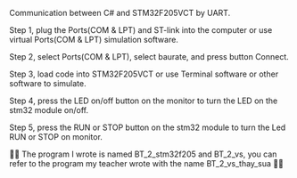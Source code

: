 Communication between C# and STM32F205VCT by UART.

Step 1, plug the Ports(COM & LPT) and ST-link into the computer or use virtual Ports(COM & LPT) simulation software.

Step 2, select Ports(COM & LPT), select baurate, and press button Connect.

Step 3, load code into STM32F205VCT or use Terminal software or other software to simulate.

Step 4, press the LED on/off button on the monitor to turn the LED on the stm32 module on/off.

Step 5, press the RUN or STOP button on the stm32 module to turn the Led RUN or STOP on monitor.


📌📌 The program I wrote is named BT_2_stm32f205 and BT_2_vs, you can refer to the program my teacher wrote with the name BT_2_vs_thay_sua 📌📌
